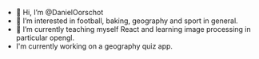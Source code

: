 - 👋 Hi, I’m @DanielOorschot
- 👀 I’m interested in football, baking, geography and sport in general.
- 🌱 I’m currently teaching myself React and learning image processing in particular opengl.
- I'm currently working on a geography quiz app.
